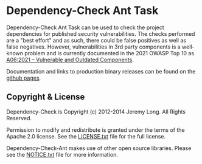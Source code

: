 Dependency-Check Ant Task
=========

Dependency-Check Ant Task can be used to check the project dependencies for published security vulnerabilities. The checks
performed are a "best effort" and as such, there could be false positives as well as false negatives. However,
vulnerabilities in 3rd party components is a well-known problem and is currently documented in the 2021 OWASP
Top 10 as [A06:2021 – Vulnerable and Outdated Components](https://owasp.org/Top10/A06_2021-Vulnerable_and_Outdated_Components/).

Documentation and links to production binary releases can be found on the [github pages](http://jeremylong.github.io/DependencyCheck/dependency-check-ant/index.html).


Copyright & License
-------------------

Dependency-Check is Copyright (c) 2012-2014 Jeremy Long. All Rights Reserved.

Permission to modify and redistribute is granted under the terms of the Apache 2.0 license. See the [LICENSE.txt](https://github.com/dependency-check/DependencyCheck/blob/main/LICENSE.txt) file for the full license.

Dependency-Check-Ant makes use of other open source libraries. Please see the [NOTICE.txt](https://github.com/dependency-check/DependencyCheck/blob/main/ant/NOTICE.txt) file for more information.
